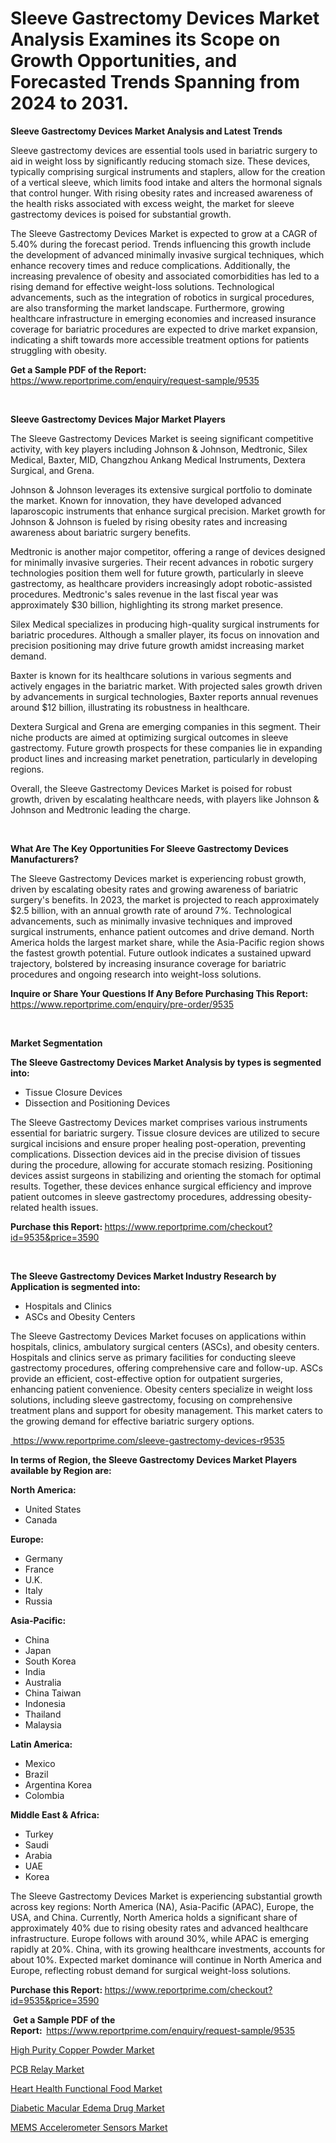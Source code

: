 <p><h1>Sleeve Gastrectomy Devices Market Analysis Examines its Scope on Growth Opportunities, and Forecasted Trends Spanning from 2024 to 2031.</h1></p><p><strong>Sleeve Gastrectomy Devices Market Analysis and Latest Trends</strong></p>
<p><p>Sleeve gastrectomy devices are essential tools used in bariatric surgery to aid in weight loss by significantly reducing stomach size. These devices, typically comprising surgical instruments and staplers, allow for the creation of a vertical sleeve, which limits food intake and alters the hormonal signals that control hunger. With rising obesity rates and increased awareness of the health risks associated with excess weight, the market for sleeve gastrectomy devices is poised for substantial growth.</p><p>The Sleeve Gastrectomy Devices Market is expected to grow at a CAGR of 5.40% during the forecast period. Trends influencing this growth include the development of advanced minimally invasive surgical techniques, which enhance recovery times and reduce complications. Additionally, the increasing prevalence of obesity and associated comorbidities has led to a rising demand for effective weight-loss solutions. Technological advancements, such as the integration of robotics in surgical procedures, are also transforming the market landscape. Furthermore, growing healthcare infrastructure in emerging economies and increased insurance coverage for bariatric procedures are expected to drive market expansion, indicating a shift towards more accessible treatment options for patients struggling with obesity.</p></p>
<p><strong>Get a Sample PDF of the Report:&nbsp;</strong> <a href="https://www.reportprime.com/enquiry/request-sample/9535?utm_campaign=1140&utm_medium=2&utm_source=Github&utm_content=ia&utm_term=28112024&utm_id=sleeve-gastrectomy-devices">https://www.reportprime.com/enquiry/request-sample/9535</a></p>
<p>&nbsp;</p>
<p><strong>Sleeve Gastrectomy Devices Major Market Players</strong></p>
<p><p>The Sleeve Gastrectomy Devices Market is seeing significant competitive activity, with key players including Johnson & Johnson, Medtronic, Silex Medical, Baxter, MID, Changzhou Ankang Medical Instruments, Dextera Surgical, and Grena. </p><p>Johnson & Johnson leverages its extensive surgical portfolio to dominate the market. Known for innovation, they have developed advanced laparoscopic instruments that enhance surgical precision. Market growth for Johnson & Johnson is fueled by rising obesity rates and increasing awareness about bariatric surgery benefits.</p><p>Medtronic is another major competitor, offering a range of devices designed for minimally invasive surgeries. Their recent advances in robotic surgery technologies position them well for future growth, particularly in sleeve gastrectomy, as healthcare providers increasingly adopt robotic-assisted procedures. Medtronic's sales revenue in the last fiscal year was approximately $30 billion, highlighting its strong market presence.</p><p>Silex Medical specializes in producing high-quality surgical instruments for bariatric procedures. Although a smaller player, its focus on innovation and precision positioning may drive future growth amidst increasing market demand.</p><p>Baxter is known for its healthcare solutions in various segments and actively engages in the bariatric market. With projected sales growth driven by advancements in surgical technologies, Baxter reports annual revenues around $12 billion, illustrating its robustness in healthcare.</p><p>Dextera Surgical and Grena are emerging companies in this segment. Their niche products are aimed at optimizing surgical outcomes in sleeve gastrectomy. Future growth prospects for these companies lie in expanding product lines and increasing market penetration, particularly in developing regions.</p><p>Overall, the Sleeve Gastrectomy Devices Market is poised for robust growth, driven by escalating healthcare needs, with players like Johnson & Johnson and Medtronic leading the charge.</p></p>
<p>&nbsp;</p>
<p><strong>What Are The Key Opportunities For Sleeve Gastrectomy Devices Manufacturers?</strong></p>
<p><p>The Sleeve Gastrectomy Devices market is experiencing robust growth, driven by escalating obesity rates and growing awareness of bariatric surgery's benefits. In 2023, the market is projected to reach approximately $2.5 billion, with an annual growth rate of around 7%. Technological advancements, such as minimally invasive techniques and improved surgical instruments, enhance patient outcomes and drive demand. North America holds the largest market share, while the Asia-Pacific region shows the fastest growth potential. Future outlook indicates a sustained upward trajectory, bolstered by increasing insurance coverage for bariatric procedures and ongoing research into weight-loss solutions.</p></p>
<p><strong>Inquire or Share Your Questions If Any Before Purchasing This Report:</strong> <a href="https://www.reportprime.com/enquiry/pre-order/9535?utm_campaign=1140&utm_medium=2&utm_source=Github&utm_content=ia&utm_term=28112024&utm_id=sleeve-gastrectomy-devices">https://www.reportprime.com/enquiry/pre-order/9535</a></p>
<p>&nbsp;</p>
<p><strong>Market Segmentation</strong></p>
<p><strong>The Sleeve Gastrectomy Devices Market Analysis by types is segmented into:</strong></p>
<p><ul><li>Tissue Closure Devices</li><li>Dissection and Positioning Devices</li></ul></p>
<p><p>The Sleeve Gastrectomy Devices market comprises various instruments essential for bariatric surgery. Tissue closure devices are utilized to secure surgical incisions and ensure proper healing post-operation, preventing complications. Dissection devices aid in the precise division of tissues during the procedure, allowing for accurate stomach resizing. Positioning devices assist surgeons in stabilizing and orienting the stomach for optimal results. Together, these devices enhance surgical efficiency and improve patient outcomes in sleeve gastrectomy procedures, addressing obesity-related health issues.</p></p>
<p><strong>Purchase this Report:&nbsp;</strong><a href="https://www.reportprime.com/checkout?id=9535&price=3590&utm_campaign=1140&utm_medium=2&utm_source=Github&utm_content=ia&utm_term=28112024&utm_id=sleeve-gastrectomy-devices">https://www.reportprime.com/checkout?id=9535&price=3590</a></p>
<p>&nbsp;</p>
<p><strong>The Sleeve Gastrectomy Devices Market Industry Research by Application is segmented into:</strong></p>
<p><ul><li>Hospitals and Clinics</li><li>ASCs and Obesity Centers</li></ul></p>
<p><p>The Sleeve Gastrectomy Devices Market focuses on applications within hospitals, clinics, ambulatory surgical centers (ASCs), and obesity centers. Hospitals and clinics serve as primary facilities for conducting sleeve gastrectomy procedures, offering comprehensive care and follow-up. ASCs provide an efficient, cost-effective option for outpatient surgeries, enhancing patient convenience. Obesity centers specialize in weight loss solutions, including sleeve gastrectomy, focusing on comprehensive treatment plans and support for obesity management. This market caters to the growing demand for effective bariatric surgery options.</p></p>
<p><a href="https://www.reportprime.com/sleeve-gastrectomy-devices-r9535?utm_campaign=1140&utm_medium=2&utm_source=Github&utm_content=ia&utm_term=28112024&utm_id=sleeve-gastrectomy-devices">&nbsp;https://www.reportprime.com/sleeve-gastrectomy-devices-r9535</a></p>
<p><strong>In terms of Region, the Sleeve Gastrectomy Devices Market Players available by Region are:</strong></p>
<p>
    <p> <strong> North America: </strong>
        <ul>
            <li>United States</li>
            <li>Canada</li>
        </ul>
        </p> 
    <p> <strong> Europe: </strong>
        <ul>
            <li>Germany</li>
            <li>France</li>
            <li>U.K.</li>
            <li>Italy</li>
            <li>Russia</li>
        </ul>
        </p> 
    <p> <strong> Asia-Pacific: </strong>
        <ul>
            <li>China</li>
            <li>Japan</li>
            <li>South Korea</li>
            <li>India</li>
            <li>Australia</li>
            <li>China Taiwan</li>
            <li>Indonesia</li>
            <li>Thailand</li>
            <li>Malaysia</li>
        </ul>
        </p> 
    <p> <strong> Latin America: </strong>
        <ul>
            <li>Mexico</li>
            <li>Brazil</li>
            <li>Argentina Korea</li>
            <li>Colombia</li>
        </ul>
        </p> 
    <p> <strong> Middle East & Africa: </strong>
        <ul>
            <li>Turkey</li>
            <li>Saudi</li>
            <li>Arabia</li>
            <li>UAE</li>
            <li>Korea</li>
        </ul>
    </p>
    </p>
<p><p>The Sleeve Gastrectomy Devices Market is experiencing substantial growth across key regions: North America (NA), Asia-Pacific (APAC), Europe, the USA, and China. Currently, North America holds a significant share of approximately 40% due to rising obesity rates and advanced healthcare infrastructure. Europe follows with around 30%, while APAC is emerging rapidly at 20%. China, with its growing healthcare investments, accounts for about 10%. Expected market dominance will continue in North America and Europe, reflecting robust demand for surgical weight-loss solutions.</p></p>
<p><strong>Purchase this Report: </strong><a href="https://www.reportprime.com/checkout?id=9535&price=3590&utm_campaign=1140&utm_medium=2&utm_source=Github&utm_content=ia&utm_term=28112024&utm_id=sleeve-gastrectomy-devices">https://www.reportprime.com/checkout?id=9535&price=3590</a></p>
<p>&nbsp;<strong>Get a Sample PDF of the Report:&nbsp;&nbsp;</strong><a href="https://www.reportprime.com/enquiry/request-sample/9535?utm_campaign=1140&utm_medium=2&utm_source=Github&utm_content=ia&utm_term=28112024&utm_id=sleeve-gastrectomy-devices">https://www.reportprime.com/enquiry/request-sample/9535</a></p>
<p><strong></strong></p>
<p><p><a href="https://www.linkedin.com/pulse/high-purity-copper-powder-market-size-share-growth-analysis-ibjae?utm_campaign=1140&utm_medium=2&utm_source=Github&utm_content=ia&utm_term=28112024&utm_id=sleeve-gastrectomy-devices">High Purity Copper Powder Market</a></p><p><a href="https://www.linkedin.com/pulse/global-pcb-relay-market-trends-innovations-forward-looking-eq4tc?utm_campaign=1140&utm_medium=2&utm_source=Github&utm_content=ia&utm_term=28112024&utm_id=sleeve-gastrectomy-devices">PCB Relay Market</a></p><p><a href="https://issuu.com/reportprime-2/docs/heart-health-functional-food-market_fe3a1e2cbd8a1a?utm_campaign=1140&utm_medium=2&utm_source=Github&utm_content=ia&utm_term=28112024&utm_id=sleeve-gastrectomy-devices">Heart Health Functional Food Market</a></p><p><a href="https://issuu.com/reportprime-2/docs/diabetic-macular-edema-drug-market-_3705d260692b63?utm_campaign=1140&utm_medium=2&utm_source=Github&utm_content=ia&utm_term=28112024&utm_id=sleeve-gastrectomy-devices">Diabetic Macular Edema Drug Market</a></p><p><a href="https://www.linkedin.com/pulse/mems-accelerometer-sensors-market-regional-outlook-competition-ynomc?utm_campaign=1140&utm_medium=2&utm_source=Github&utm_content=ia&utm_term=28112024&utm_id=sleeve-gastrectomy-devices">MEMS Accelerometer Sensors Market</a></p></p>